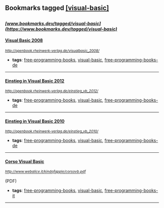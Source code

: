 ## Bookmarks tagged [[visual-basic]](https://www.bookmarks.dev?q=[visual-basic])

_<sup><sup>[www.bookmarks.dev/tagged/visual-basic](https://www.bookmarks.dev/tagged/visual-basic)</sup></sup>_
---
#### [Visual Basic 2008](http://openbook.rheinwerk-verlag.de/visualbasic_2008/)
_<sup>http://openbook.rheinwerk-verlag.de/visualbasic_2008/</sup>_

* **tags**: [free-programming-books](../tagged/free-programming-books.md), [visual-basic](../tagged/visual-basic.md), [free-programming-books-de](../tagged/free-programming-books-de.md)
---
#### [Einstieg in Visual Basic 2012](http://openbook.rheinwerk-verlag.de/einstieg_vb_2012/)
_<sup>http://openbook.rheinwerk-verlag.de/einstieg_vb_2012/</sup>_

* **tags**: [free-programming-books](../tagged/free-programming-books.md), [visual-basic](../tagged/visual-basic.md), [free-programming-books-de](../tagged/free-programming-books-de.md)
---
#### [Einstieg in Visual Basic 2010](http://openbook.rheinwerk-verlag.de/einstieg_vb_2010/)
_<sup>http://openbook.rheinwerk-verlag.de/einstieg_vb_2010/</sup>_

* **tags**: [free-programming-books](../tagged/free-programming-books.md), [visual-basic](../tagged/visual-basic.md), [free-programming-books-de](../tagged/free-programming-books-de.md)
---
#### [Corso Visual Basic](http://www.webalice.it/kindofapple/corsovb.pdf)
_<sup>http://www.webalice.it/kindofapple/corsovb.pdf</sup>_

(PDF)
* **tags**: [free-programming-books](../tagged/free-programming-books.md), [visual-basic](../tagged/visual-basic.md), [free-programming-books-it](../tagged/free-programming-books-it.md)
---
